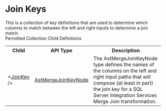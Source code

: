 # Join Keys

<div class="LanguageSummary"><div class ="SummaryItem">This is a collection of key definitions that are used to determine which columns to match between the left and right inputs to determine a join match.</div></div><div class="SchemaBindingGroup"><div class="SchemaBindingGroupHeader">Permitted Collection Child Definitions</div><table id="SchemaBindingList" class="SchemaBindingList"><tbody><tr><th class="SchemaBindingNameColumnHeader">Child</th><th class="SchemaBindingTypeColumnHeader">API Type</th><th class="SchemaBindingSummaryColumnHeader">Description</th></tr><tr class="cd0"><td class="SchemaBindingName"><span class="punc">&lt;</span><a href=Varigence.Languages.Biml.Transformation.AstMergeJoinKeyNode.html">JoinKey</a><span class="punc"> /&gt;</span></td><td class="SchemaBindingType"><a href="../api-reference/Varigence.Languages.Biml.Transformation.AstMergeJoinKeyNode.html">AstMergeJoinKeyNode</a></td><td class="SchemaBindingSummary">The AstMergeJoinKeyNode type defines the names of the columns on the left and right input paths that will compose (at least in part) the join key for a SQL Server Integration Services Merge Join transformation.</td></tr></tbody></table></div>